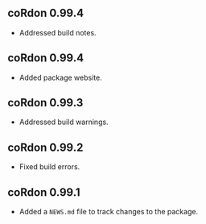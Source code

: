 ## coRdon 0.99.4

* Addressed build notes.

## coRdon 0.99.4

* Added package website.

## coRdon 0.99.3

* Addressed build warnings.

## coRdon 0.99.2

* Fixed build errors.

## coRdon 0.99.1

* Added a `NEWS.md` file to track changes to the package.
